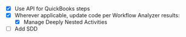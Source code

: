 - [x] Use API for QuickBooks steps
- [x] Wherever applicable, update code per Workflow Analyzer results:
  - [x] Manage Deeply Nested Activities
- [ ] Add SDD
